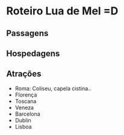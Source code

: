 # Roteiro Lua de Mel =D
## Passagens
## Hospedagens
## Atrações
* Roma: Coliseu, capela cistina.. 
* Florença
* Toscana
* Veneza
* Barcelona
* Dublin
* Lisboa